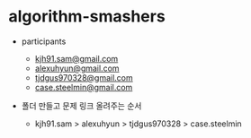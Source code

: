 # algorithm-smashers
- participants
    - kjh91.sam@gmail.com
    - alexuhyun@gmail.com
    - tjdgus970328@gmail.com
    - case.steelmin@gmail.com

- 폴더 만들고 문제 링크 올려주는 순서
    - kjh91.sam > alexuhyun > tjdgus970328 > case.steelmin